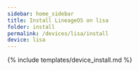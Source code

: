 ```yaml
---
sidebar: home_sidebar
title: Install LineageOS on lisa
folder: install
permalink: /devices/lisa/install
device: lisa
---
```

{% include templates/device_install.md %}
